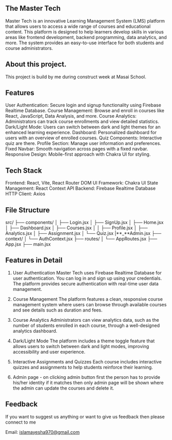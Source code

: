 ## The Master Tech

Master Tech is an innovative Learning Management System (LMS) platform that allows users to access a wide range of courses and educational content. This platform is designed to help learners develop skills in various areas like frontend development, backend programming, data analytics, and more. The system provides an easy-to-use interface for both students and course administrators.

## About this project.

This project is build by me during construct week at Masai School.

## Features

User Authentication: Secure login and signup functionality using Firebase Realtime Database.
Course Management: Browse and enroll in courses like React, JavaScript, Data Analysis, and more.
Course Analytics: Administrators can track course enrollments and view detailed statistics.
Dark/Light Mode: Users can switch between dark and light themes for an enhanced learning experience.
Dashboard: Personalized dashboard for users with an overview of enrolled courses.
Quiz Components: Interactive quiz are there.
Profile Section: Manage user information and preferences.
Fixed Navbar: Smooth navigation across pages with a fixed navbar.
Responsive Design: Mobile-first approach with Chakra UI for styling.

## Tech Stack

Frontend: React, Vite, React Router DOM
UI Framework: Chakra UI
State Management: React Context API
Backend: Firebase Realtime Database
HTTP Client: Axios

## File Structure

src/
├── components/
│ ├── Login.jsx
│ ├── SignUp.jsx
│ ├── Home.jsx
│ ├── Dashboard.jsx
│ ├── Courses.jsx
│
│ ├── Profile.jsx
│ ├── Analytics.jsx
│ ├── Assignment.jsx
│ └── Quiz.jsx
|**\_**Admin.jsx
├── context/
│ └── AuthContext.jsx
├── routes/
│ └── AppRoutes.jsx
├── App.jsx
├── main.jsx

## Features in Detail

1. User Authentication
   Master Tech uses Firebase Realtime Database for user authentication. You can log in and sign up using your credentials. The platform provides secure authentication with real-time user data management.

2. Course Management
   The platform features a clean, responsive course management system where users can browse through available courses and see details such as duration and fees.

3. Course Analytics
   Administrators can view analytics data, such as the number of students enrolled in each course, through a well-designed analytics dashboard.

4. Dark/Light Mode
   The platform includes a theme toggle feature that allows users to switch between dark and light modes, improving accessibility and user experience.

5. Interactive Assignments and Quizzes
   Each course includes interactive quizzes and assignments to help students reinforce their learning.

6. Admin page - on clicking admin button first the person has to provide his/her identity if it matches then only admin page will be shown where the admin can update the courses and delete it.

## Feedback

If you want to suggest us anything or want to give us feedback then please connect to me

Email: islamayesha970@gmail.com
